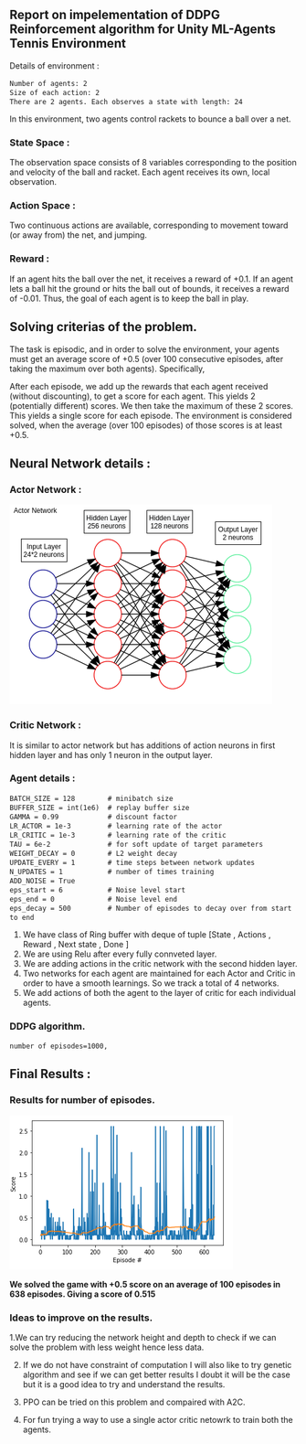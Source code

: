 ## Report on impelementation of DDPG Reinforcement algorithm for Unity ML-Agents Tennis Environment


Details of environment :
```
Number of agents: 2
Size of each action: 2
There are 2 agents. Each observes a state with length: 24
```
In this environment, two agents control rackets to bounce a ball over a net.

### State Space :

The observation space consists of 8 variables corresponding to the position and velocity of the ball and racket. Each agent receives its own, local observation.

### Action Space :

Two continuous actions are available, corresponding to movement toward (or away from) the net, and jumping.


### Reward :

If an agent hits the ball over the net, it receives a reward of +0.1. If an agent lets a ball hit the ground or hits the ball out of bounds, it receives a reward of -0.01. Thus, the goal of each agent is to keep the ball in play.


## Solving criterias of the problem. 

The task is episodic, and in order to solve the environment, your agents must get an average score of +0.5 (over 100 consecutive episodes, after taking the maximum over both agents). Specifically,

After each episode, we add up the rewards that each agent received (without discounting), to get a score for each agent. This yields 2 (potentially different) scores. We then take the maximum of these 2 scores.
This yields a single score for each episode.
The environment is considered solved, when the average (over 100 episodes) of those scores is at least +0.5.


## Neural Network details :
### Actor Network :
![](https://github.com/harshkakashaniya/Tennis_bots/blob/main/images/Neural_netowork.png)

### Critic Network :
It is similar to actor network but has additions of action neurons in first hidden layer and has only 1 neuron in the output layer. 

### Agent details :
```
BATCH_SIZE = 128        # minibatch size
BUFFER_SIZE = int(1e6)  # replay buffer size
GAMMA = 0.99            # discount factor
LR_ACTOR = 1e-3         # learning rate of the actor 
LR_CRITIC = 1e-3        # learning rate of the critic
TAU = 6e-2              # for soft update of target parameters
WEIGHT_DECAY = 0        # L2 weight decay
UPDATE_EVERY = 1        # time steps between network updates
N_UPDATES = 1           # number of times training
ADD_NOISE = True
eps_start = 6           # Noise level start
eps_end = 0             # Noise level end
eps_decay = 500         # Number of episodes to decay over from start to end

```

1. We have class of Ring buffer with deque of tuple [State , Actions , Reward , Next state , Done ]
2. We are using Relu after every fully connveted layer.
3. We are adding actions in the critic network with the second hidden layer.
4. Two networks for each agent are maintained for each Actor and Critic in order to have a smooth learnings. So we track a total of 4 networks.
5. We add actions of both the agent to the layer of critic for each individual agents.

### DDPG algorithm.
```
number of episodes=1000, 
```

## Final Results :

### Results for number of episodes.

![](https://github.com/harshkakashaniya/Tennis_bots/blob/main/images/graph.png)

**We solved the game with +0.5 score on an average of 100 episodes in 638 episodes. Giving a score of 0.515**


### Ideas to improve on the results.

1.We can try reducing the network height and depth to check if we can solve the problem with less weight hence less data.

2. If we do not have constraint of computation I will also like to try genetic algorithm and see if we can get better results I doubt it will be the case but it is a good idea to try and understand the results.

3. PPO can be tried on this problem and compaired with A2C.

4. For fun trying a way to use a single actor critic netowrk to train both the agents.
